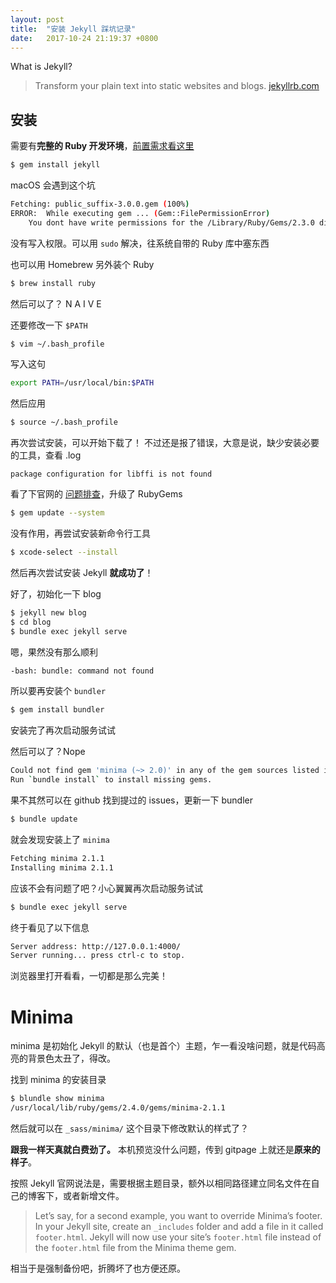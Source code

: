 ```yaml
---
layout: post
title:  "安装 Jekyll 踩坑记录"
date:   2017-10-24 21:19:37 +0800
---
```


What is Jekyll?

> Transform your plain text into static websites and blogs. [jekyllrb.com](http://jekyllrb.com/)

## 安装

需要有**完整的 Ruby 开发环境**，[前置需求看这里](https://jekyllrb.com/docs/installation/#requirements)


```bash
$ gem install jekyll
```

macOS 会遇到这个坑

```bash
Fetching: public_suffix-3.0.0.gem (100%)
ERROR:  While executing gem ... (Gem::FilePermissionError)
    You dont have write permissions for the /Library/Ruby/Gems/2.3.0 directory.
```

没有写入权限。可以用 `sudo` 解决，往系统自带的 Ruby 库中塞东西

也可以用 Homebrew 另外装个 Ruby

```bash
$ brew install ruby
```

然后可以了？ N A I V E

还要修改一下 `$PATH`

```bash
$ vim ~/.bash_profile
```

写入这句

```bash
export PATH=/usr/local/bin:$PATH
```

然后应用

```bash
$ source ~/.bash_profile
```

再次尝试安装，可以开始下载了！ 不过还是报了错误，大意是说，缺少安装必要的工具，查看 .log 

```log
package configuration for libffi is not found
```

看了下官网的 [问题排查](https://jekyllrb.com/docs/troubleshooting/)，升级了 RubyGems

```bash
$ gem update --system
```
没有作用，再尝试安装新命令行工具

```bash
$ xcode-select --install
```

然后再次尝试安装 Jekyll **就成功了**！

好了，初始化一下 blog 

```bash
$ jekyll new blog
$ cd blog
$ bundle exec jekyll serve
```
嗯，果然没有那么顺利

```bash
-bash: bundle: command not found
```

所以要再安装个 `bundler`

```bash
$ gem install bundler
```

安装完了再次启动服务试试

然后可以了？Nope

```bash
Could not find gem 'minima (~> 2.0)' in any of the gem sources listed in your Gemfile.
Run `bundle install` to install missing gems.
```

果不其然可以在 github 找到提过的 issues，更新一下 bundler

```bash
$ bundle update
```

就会发现安装上了 `minima`

```bash
Fetching minima 2.1.1
Installing minima 2.1.1
```

应该不会有问题了吧？小心翼翼再次启动服务试试

```bash
$ bundle exec jekyll serve
```

终于看见了以下信息

```bash
Server address: http://127.0.0.1:4000/
Server running... press ctrl-c to stop.
```
浏览器里打开看看，一切都是那么完美！

# Minima

minima 是初始化 Jekyll 的默认（也是首个）主题，乍一看没啥问题，就是代码高亮的背景色太丑了，得改。

找到 minima 的安装目录

```bash
$ blundle show minima
/usr/local/lib/ruby/gems/2.4.0/gems/minima-2.1.1
```

然后就可以在 `_sass/minima/` 这个目录下修改默认的样式了？

**跟我一样天真就白费劲了。** 本机预览没什么问题，传到 gitpage 上就还是**原来的样子**。

按照 Jekyll 官网说法是，需要根据主题目录，额外以相同路径建立同名文件在自己的博客下，或者新增文件。

> Let’s say, for a second example, you want to override Minima’s footer. In your Jekyll site, create an `_includes` folder and add a file in it called `footer.html`. Jekyll will now use your site’s `footer.html` file instead of the `footer.html` file from the Minima theme gem.

相当于是强制备份吧，折腾坏了也方便还原。